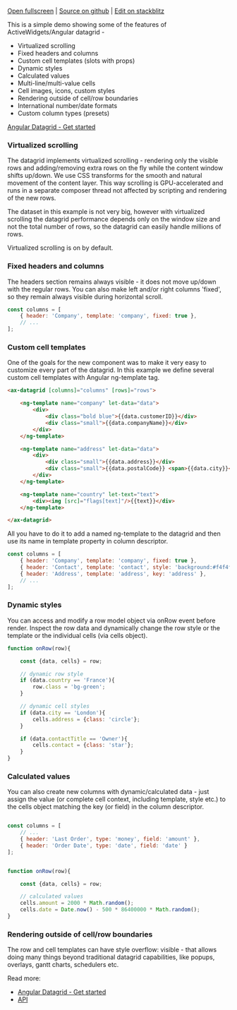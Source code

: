 
[Open fullscreen](https://angular.activewidgets.com/demo/) | [Source on github](https://github.com/activewidgets/angular/tree/master/examples/demo) | [Edit on stackblitz](https://stackblitz.com/github/activewidgets/angular/tree/master/examples/demo?file=src/app.ts)

This is a simple demo showing some of the features of ActiveWidgets/Angular datagrid -

- Virtualized scrolling
- Fixed headers and columns
- Custom cell templates (slots with props)
- Dynamic styles
- Calculated values
- Multi-line/multi-value cells
- Cell images, icons, custom styles
- Rendering outside of cell/row boundaries
- International number/date formats
- Custom column types (presets)

[Angular Datagrid - Get started](https://activewidgets.com/guide/env/angular/)

### Virtualized scrolling

The datagrid implements virtualized scrolling - rendering only the visible rows and adding/removing extra rows on the fly 
while the content window shifts up/down. We use CSS transforms for the smooth and natural movement of the content layer. 
This way scrolling is GPU-accelerated and runs in a separate composer thread not affected by scripting
and rendering of the new rows.

The dataset in this example is not very big, however with virtualized scrolling the datagrid performance depends 
only on the window size and not the total number of rows, so the datagrid can easily handle millions of rows.

Virtualized scrolling is on by default.

### Fixed headers and columns

The headers section remains always visible - it does not move up/down with the regular rows. 
You can also make left and/or right columns 'fixed', so they remain always visible during horizontal scroll.

```js
const columns = [
    { header: 'Company', template: 'company', fixed: true },
    // ...
];
```

### Custom cell templates

One of the goals for the new component was to make it very easy to customize every part of the datagrid.
In this example we define several custom cell templates with Angular ng-template tag.

```html
<ax-datagrid [columns]="columns" [rows]="rows">

    <ng-template name="company" let-data="data">
        <div>
            <div class="bold blue">{{data.customerID}}</div>
            <div class="small">{{data.companyName}}</div>
        </div>
    </ng-template>

    <ng-template name="address" let-data="data">
        <div>
            <div class="small">{{data.address}}</div>
            <div class="small">{{data.postalCode}} <span>{{data.city}}</span></div>
        </div>
    </ng-template>

    <ng-template name="country" let-text="text">
        <div><img [src]="flags[text]"/>{{text}}</div>
    </ng-template>

</ax-datagrid>
```

All you have to do it to add a named ng-template to the datagrid and then use its name in template property in column descriptor.

```js
const columns = [
    { header: 'Company', template: 'company', fixed: true },
    { header: 'Contact', template: 'contact', style: 'background:#f4f4f4', key: 'contact' },
    { header: 'Address', template: 'address', key: 'address' },
    // ...
];
```

### Dynamic styles

You can access and modify a row model object via onRow event before render. Inspect the row data
and dynamically change the row style or the template or the individual cells (via cells object).

```js
function onRow(row){

    const {data, cells} = row;

    // dynamic row style
    if (data.country == 'France'){
        row.class = 'bg-green';
    }

    // dynamic cell styles
    if (data.city == 'London'){
        cells.address = {class: 'circle'};
    }

    if (data.contactTitle == 'Owner'){
        cells.contact = {class: 'star'};
    }
}
```

### Calculated values

You can also create new columns with dynamic/calculated data - just assign the value 
(or complete cell context, including template, style etc.) to the cells object matching the key (or field) in the column descriptor.

```js

const columns = [
    // ...
    { header: 'Last Order', type: 'money', field: 'amount' },
    { header: 'Order Date', type: 'date', field: 'date' }
];


function onRow(row){

    const {data, cells} = row;

    // calculated values
    cells.amount = 2000 * Math.random();
    cells.date = Date.now() - 500 * 86400000 * Math.random();
}
```

### Rendering outside of cell/row boundaries

The row and cell templates can have style overflow: visible - that allows doing many things beyond traditional datagrid capabilities,
like popups, overlays, gantt charts, schedulers etc.


Read more:

- [Angular Datagrid - Get started](https://activewidgets.com/guide/env/angular/)
- [API](https://activewidgets.com/api/)
